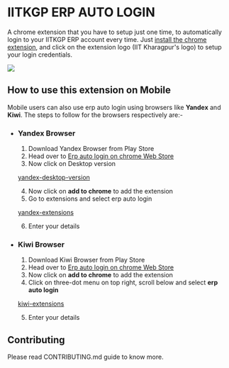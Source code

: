 IITKGP ERP AUTO LOGIN
=====================

A chrome extension that you have to setup just one time, to automatically login to your IITKGP ERP account every time. Just [install the chrome extension](https://chrome.google.com/webstore/detail/iitkgp-erp-auto-login/gdickphilmdekcbmpjmbnbikchaecbdk), and click on the extension logo (IIT Kharagpur's logo) to setup your login credentials.

<img src="demo.png">

## How to use this extension on Mobile

Mobile users can also use erp auto login using browsers like **Yandex** and **Kiwi**. The steps to follow for the browsers respectively are:-

- ### Yandex Browser

  1. Download Yandex Browser from Play Store
  2. Head over to [Erp auto login on chrome Web Store](https://chrome.google.com/webstore/detail/iitkgp-erp-auto-login/gdickphilmdekcbmpjmbnbikchaecbdk)
  3. Now click on Desktop version   

    [yandex-desktop-version](instruction_imgaes/yandex_desktop.jpg)

  4. Now click on **add to chrome** to add the extension
  5. Go to extensions and select erp auto login

    [yandex-extensions](instruction_imgaes/yandex_extensions.jpg)

  6. Enter your details

- ### Kiwi Browser

  1. Download Kiwi Browser from Play Store
  2. Head over to [Erp auto login on chrome Web Store](https://chrome.google.com/webstore/detail/iitkgp-erp-auto-login/gdickphilmdekcbmpjmbnbikchaecbdk)
  3. Now click on **add to chrome** to add the extension
  4. Click on three-dot menu on top right, scroll below and select **erp auto login**

    [kiwi-extensions](instruction_imgaes/kiwi_extensions.jpg)

  5. Enter your details

## Contributing

Please read CONTRIBUTING.md guide to know more.
